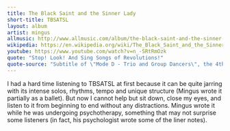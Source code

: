 ```yaml
---
title: The Black Saint and the Sinner Lady
short-title: TBSATSL
layout: album
artist: mingus
allmusic: http://www.allmusic.com/album/the-black-saint-and-the-sinner-lady-mw0000192238
wikipedia: https://en.wikipedia.org/wiki/The_Black_Saint_and_the_Sinner_Lady
youtube: https://www.youtube.com/watch?v=n_-SRtRmOzk
quote: "Stop! Look! And Sing Songs of Revolutions!"
quote-source: "Subtitle of \"Mode D - Trio and Group Dancers\", the 4th movement"
---
```


I had a hard time listening to TBSATSL at first because it can be quite jarring with its intense solos, rhythms, tempo and unique structure (Mingus wrote it partially as a ballet). But now I cannot help but sit down, close my eyes, and listen to it from beginning to end without any distractions. Mingus wrote it while he was undergoing psychotherapy, something that may not surprise some listeners (in fact, his psychologist wrote some of the liner notes).
